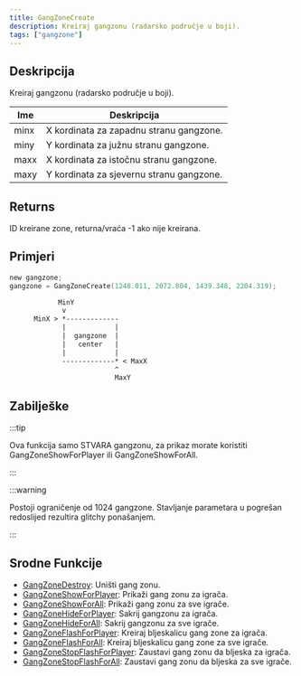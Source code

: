 ```yaml
---
title: GangZoneCreate
description: Kreiraj gangzonu (radarsko područje u boji).
tags: ["gangzone"]
---
```


## Deskripcija

Kreiraj gangzonu (radarsko područje u boji).

| Ime  | Deskripcija                              |
| ---- | ---------------------------------------- |
| minx | X kordinata za zapadnu stranu gangzone.  |
| miny | Y kordinata za južnu stranu gangzone.    |
| maxx | X kordinata za istočnu stranu gangzone.  |
| maxy | Y kordinata za sjevernu stranu gangzone. |

## Returns

ID kreirane zone, returna/vraća -1 ako nije kreirana.

## Primjeri

```c
new gangzone;
gangzone = GangZoneCreate(1248.011, 2072.804, 1439.348, 2204.319);
```

```p
            MinY
             v
      MinX > *-------------
             |            |
             |  gangzone  |
             |   center   |
             |            |
             -------------* < MaxX
                          ^
                          MaxY
```

## Zabilješke

:::tip

Ova funkcija samo STVARA gangzonu, za prikaz morate koristiti GangZoneShowForPlayer ili GangZoneShowForAll.

:::

:::warning

Postoji ograničenje od 1024 gangzone. Stavljanje parametara u pogrešan redoslijed rezultira glitchy ponašanjem.

:::

## Srodne Funkcije

- [GangZoneDestroy](GangZoneDestroy): Uništi gang zonu.
- [GangZoneShowForPlayer](GangZoneShowForPlayer): Prikaži gang zonu za igrača.
- [GangZoneShowForAll](GangZoneShowForAll): Prikaži gang zonu za sve igrače.
- [GangZoneHideForPlayer](GangZoneHideForPlayer): Sakrij gangzonu za igrača.
- [GangZoneHideForAll](GangZoneHideForAll): Sakrij gangzonu za sve igrače.
- [GangZoneFlashForPlayer](GangZoneFlashForPlayer): Kreiraj bljeskalicu gang zone za igrača.
- [GangZoneFlashForAll](GangZoneFlashForAll): Kreiraj bljeskalicu gang zone za sve igrače.
- [GangZoneStopFlashForPlayer](GangZoneStopFlashForPlayer): Zaustavi gang zonu da bljeska za igrača.
- [GangZoneStopFlashForAll](GangZoneStopFlashForAll): Zaustavi gang zonu da bljeska za sve igrače.
